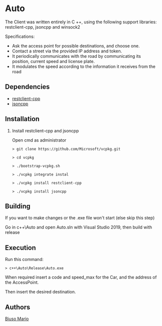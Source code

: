 # Auto

The Client was written entirely in C ++, using the following support libraries:
restclient-cpp, jsoncpp and winsock2

Specifications:

- Ask the access point for possible destinations, and choose one.
- Contact a street via the provided IP address and token.
- It periodically communicates with the road by communicating its position, current speed and license plate.
- It modulates the speed according to the information it receives from the road

## Dependencies

* [restclient-cpp](https://github.com/mrtazz/restclient-cpp)
* [jsoncpp](https://github.com/open-source-parsers/jsoncpp)


## Installation

1) Install restclient-cpp and jsoncpp

    Open cmd as administrator

    `> git clone https://github.com/Microsoft/vcpkg.git`

    `> cd vcpkg`

    `> ./bootstrap-vcpkg.sh`

    `> ./vcpkg integrate instal`

    `> ./vcpkg install restclient-cpp`

    `> ./vcpkg install jsoncpp`

## Building 
 
If you want to make changes or the .exe file won't start (else skip this step)

Go in c++\Auto and open Auto.sln with Visual Studio 2019, then build with release

## Execution

Run this command:

`> c++\Auto\Release\Auto.exe`

When required insert a code and speed_max for the Car, and the address of the AccessPoint.

Then insert the desired destination. 

## Authors

[Biuso Mario](https://github.com/Mariobiuso)

